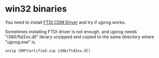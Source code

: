 # win32 binaries

You need to install [FTDI CDM Driver](https://www.ftdichip.com/Drivers/CDM)
and try if ujprog works.

Sometimes installing FTDI driver is not enough, and ujprog needs
"i386/ftd2xx.dll" library unzipped and copied to the same directory where
"ujprog.exe" is.

    unzip CDM*Certified.zip i386/ftd2xx.dll
